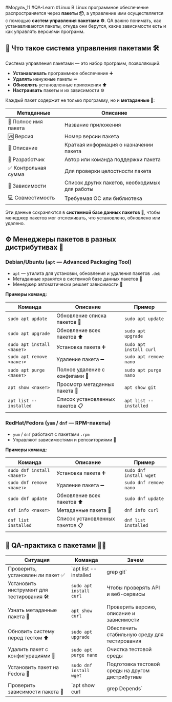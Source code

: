 #Модуль_11 #QA-Learn #Linux
В Linux программное обеспечение распространяется через **пакеты 📦**, а управление ими осуществляется с помощью **систем управления пакетами ⚙️**. QA важно понимать, как устанавливаются пакеты, откуда они берутся, какие зависимости есть и как управлять версиями программ.

## 📌 Что такое система управления пакетами 🛠️

Система управления пакетами — это набор программ, позволяющий:

- **Устанавливать** программное обеспечение ➕
- **Удалять** ненужные пакеты ➖
- **Обновлять** установленные приложения ⬆️
- **Настраивать** пакеты и их зависимости ⚙️

Каждый пакет содержит не только программу, но и **метаданные 📝**:

| Метаданные           | Описание                                      |
| -------------------- | --------------------------------------------- |
| 📛 Полное имя пакета | Название приложения                           |
| 🆚 Версия            | Номер версии пакета                           |
| 📝 Описание          | Краткая информация о назначении пакета        |
| 👤 Разработчик       | Автор или команда поддержки пакета            |
| ✅ Контрольная сумма  | Для проверки целостности пакета               |
| 🔗 Зависимости       | Список других пакетов, необходимых для работы |
| 💻 Совместимость     | Требуемая ОС или библиотека                   |

Эти данные сохраняются в **системной базе данных пакетов 💾**, чтобы менеджер пакетов мог отслеживать, что установлено, обновлено или удалено.

## ⚙️ Менеджеры пакетов в разных дистрибутивах 🐧

### Debian/Ubuntu (`apt` — Advanced Packaging Tool)

- `apt` — утилита для установки, обновления и удаления пакетов `.deb`
- Метаданные хранятся в системной базе данных пакетов 💾
- Менеджер автоматически решает зависимости 🔗

**Примеры команд:**

|Команда|Описание|Пример|
|---|---|---|
|`sudo apt update`|Обновление списка пакетов 🔄|`sudo apt update`|
|`sudo apt upgrade`|Обновление всех пакетов ⬆️|`sudo apt upgrade`|
|`sudo apt install <пакет>`|Установка пакета ➕|`sudo apt install curl`|
|`sudo apt remove <пакет>`|Удаление пакета ➖|`sudo apt remove nano`|
|`sudo apt purge <пакет>`|Полное удаление с конфигами 🧹|`sudo apt purge nano`|
|`apt show <пакет>`|Просмотр метаданных пакета 📝|`apt show git`|
|`apt list --installed`|Список установленных пакетов 📋|`apt list --installed`|
### RedHat/Fedora (`yum` / `dnf` — RPM-пакеты)

- `yum` / `dnf` работают с пакетами `.rpm`
- Управляют зависимостями и репозиториями 🔗

**Примеры команд:**

|Команда|Описание|Пример|
|---|---|---|
|`sudo dnf install <пакет>`|Установка пакета ➕|`sudo dnf install wget`|
|`sudo dnf remove <пакет>`|Удаление пакета ➖|`sudo dnf remove nano`|
|`sudo dnf update`|Обновление всех пакетов ⬆️|`sudo dnf update`|
|`dnf info <пакет>`|Метаданные пакета 📝|`dnf info curl`|
|`dnf list installed`|Список установленных пакетов 📋|`dnf list installed`|
## 📂 QA-практика с пакетами 🧑‍💻
| Ситуация                                   | Команда                 | Зачем                                            |
| ------------------------------------------ | ----------------------- | ------------------------------------------------ |
| Проверить, установлен ли пакет ✅           | `apt list --installed   | grep git`                                        |
| Установить инструмент для тестирования 🛠️ | `sudo apt install curl` | Чтобы проверять API и веб-сервисы                |
| Узнать метаданные пакета 📝                | `apt show curl`         | Проверить версию, описание и зависимости         |
| Обновить систему перед тестом ⬆️           | `sudo apt upgrade`      | Обеспечить стабильную среду для тестирования     |
| Удалить пакет с конфигурациями 🧹          | `sudo apt purge nano`   | Очистка тестовой среды                           |
| Установить пакет на Fedora 🐧              | `sudo dnf install wget` | Подготовка тестовой среды на другом дистрибутиве |
| Проверить зависимости пакета 🔗            | `apt show curl          | grep Depends`                                    |